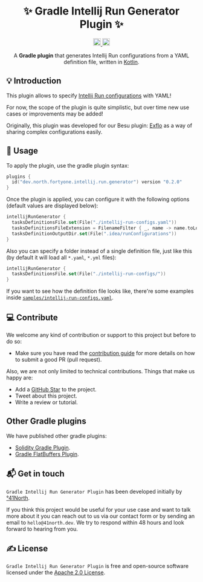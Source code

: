 <h1 align="center">✨ Gradle Intellij Run Generator Plugin ✨</h1>

<p align="center">
  <a href="https://github.com/41north/gradle-intellij-run-generator-plugin/workflows/build/badge.svg">
    <img alt="KtLint" height="20px" src="https://github.com/41north/gradle-intellij-run-generator-plugin/workflows/build/badge.svg" />
  </a>
  <a href="https://github.com/41north/gradle-intellij-run-generator-plugin?style=flat-square">
    <img alt="Gradle Plugin License" height="20px" src="https://img.shields.io/github/license/41north/gradle-intellij-run-generator-plugin?style=flat-square" />
  </a>
</p>

<p align="center">
    A <b>Gradle plugin</b> that generates Intellij Run configurations from a YAML definition file, written in <a href="https://kotlinlang.org">Kotlin</a>.
</p>

## 💡 Introduction

This plugin allows to specify [Intellij Run configurations](https://www.jetbrains.com/help/idea/run-debug-configuration.html) with YAML!

For now, the scope of the plugin is quite simplistic, but over time new use cases or improvements may be added!

Originally, this plugin was developed for our Besu plugin: [Exflo](https://github.com/41north/exflo) as a way of sharing complex configurations easily.

## 🙈 Usage

To apply the plugin, use the gradle plugin syntax:

```kotlin
plugins {
  id("dev.north.fortyone.intellij.run.generator") version "0.2.0"
}
```

Once the plugin is applied, you can configure it with the following options (default values are displayed below):

```kotlin
intellijRunGenerator {
  tasksDefinitionsFile.set(File("./intellij-run-configs.yaml"))
  tasksDefinitionsFileExtension = FilenameFilter { _, name -> name.toLowerCase().endsWith(".yaml") || name.toLowerCase().endsWith(".yml") }
  tasksDefinitionOutputDir.set(File(".idea/runConfigurations"))
}
```

Also you can specify a folder instead of a single definition file, just like this (by default it will load all `*.yaml`, `*.yml` files):

```kotlin
intellijRunGenerator {
  tasksDefinitionsFile.set(File("./intellij-run-configs/"))
}
```

If you want to see how the definition file looks like, there're some examples inside [`samples/intellij-run-configs.yaml`](samples/intellij-run-configs.yaml).

## 💻 Contribute

We welcome any kind of contribution or support to this project but before to do so:

* Make sure you have read the [contribution guide](/.github/CONTRIBUTING.md) for more details on how to submit a good PR (pull request).

Also, we are not only limited to technical contributions. Things that make us happy are:

* Add a [GitHub Star](https://github.com/41north/gradle-intellij-run-generator-plugin/stargazers) to the project.
* Tweet about this project.
* Write a review or tutorial.

## Other Gradle plugins

We have published other gradle plugins:

- [Solidity Gradle Plugin](https://github.com/41north/solidity-gradle-plugin).
- [Gradle FlatBuffers Plugin](https://github.com/41north/gradle-flatbuffers-plugin).

## 📬 Get in touch

`Gradle Intellij Run Generator Plugin` has been developed initially by [°41North](https://41north.dev). 

If you think this project would be useful for your use case and want to talk more about it you can reach out to us via our contact form or by sending an email to `hello@41north.dev`. We try to respond within 48 hours and look forward to hearing from you.

## ✍️ License

`Gradle Intellij Run Generator Plugin` is free and open-source software licensed under the [Apache 2.0 License](./LICENSE).
